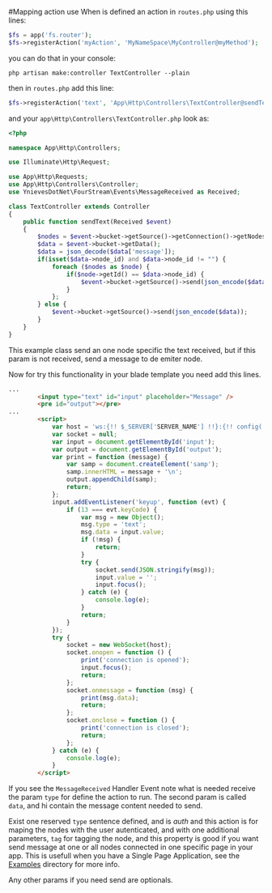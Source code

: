﻿#Mapping action use
When is defined an action in `routes.php` using this lines:
```php
$fs = app('fs.router');
$fs->registerAction('myAction', 'MyNameSpace\MyController@myMethod');
```
you can do that in your console:
```
php artisan make:controller TextController --plain
```
then in `routes.php` add this line:
```php
$fs->registerAction('text', 'App\Http\Controllers\TextController@sendText');
```
and your `app\Http\Controllers\TextController.php` look as:
```php
<?php

namespace App\Http\Controllers;

use Illuminate\Http\Request;

use App\Http\Requests;
use App\Http\Controllers\Controller;
use YnievesDotNet\FourStream\Events\MessageReceived as Received;

class TextController extends Controller
{
    public function sendText(Received $event)
    {
        $nodes = $event->bucket->getSource()->getConnection()->getNodes(); 
    	$data = $event->bucket->getData();
    	$data = json_decode($data['message']);
    	if(isset($data->node_id) and $data->node_id != "") {
            foreach ($nodes as $node) {
                if($node->getId() == $data->node_id) {
                    $event->bucket->getSource()->send(json_encode($data), $node);
                }
            };
        } else {
            $event->bucket->getSource()->send(json_encode($data));
        }
    }
}

```
This example class send an one node specific the text received, but if this param is not received, send a message to de emiter node.

Now for try this functionality in your blade template you need add this lines.
```html
...
        <input type="text" id="input" placeholder="Message" />
        <pre id="output"></pre>
...
        <script>
            var host = 'ws:{!! $_SERVER['SERVER_NAME'] !!}:{!! config('fourstream.port') !!}';
            var socket = null;
            var input = document.getElementById('input');
            var output = document.getElementById('output');
            var print = function (message) {
                var samp = document.createElement('samp');
                samp.innerHTML = message + '\n';
                output.appendChild(samp);
                return;
            };
            input.addEventListener('keyup', function (evt) {
                if (13 === evt.keyCode) {
                    var msg = new Object();
                    msg.type = 'text';
                    msg.data = input.value;
                    if (!msg) {
                        return;
                    }
                    try {
                        socket.send(JSON.stringify(msg));
                        input.value = '';
                        input.focus();
                    } catch (e) {
                        console.log(e);
                    }
                    return;
                }
            });
            try {
                socket = new WebSocket(host);
                socket.onopen = function () {
                    print('connection is opened');
                    input.focus();
                    return;
                };
                socket.onmessage = function (msg) {
                    print(msg.data);
                    return;
                };
                socket.onclose = function () {
                    print('connection is closed');
                    return;
                };
            } catch (e) {
                console.log(e);
            }
        </script>
```
If you see the `MessageReceived` Handler Event note what is needed receive the param `type` for define the action to run. The second param is called `data`, and hi contain the message content needed to send.

Exist one reserved `type` sentence defined, and is *auth* and this action is for maping the nodes with the user autenticated, and with one additional parameters, `tag` for tagging the node, and this property is good if you want send message at one or all nodes connected in one specific page in your app. This is usefull when you have a Single Page Application, see the [Examples](examples/) directory for more info.

Any other params if you need send are optionals.